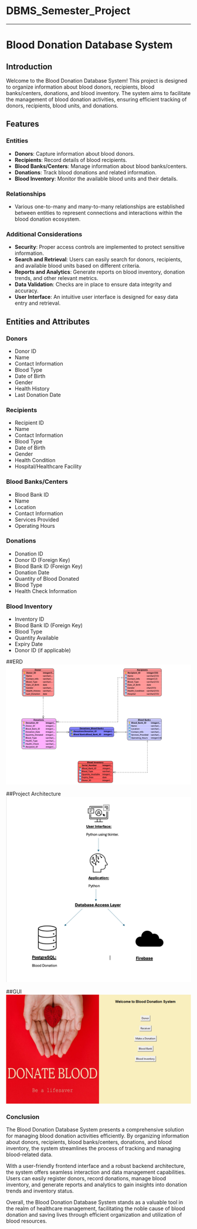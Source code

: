 # DBMS_Semester_Project 

---

# Blood Donation Database System

## Introduction

Welcome to the Blood Donation Database System! This project is designed to organize information about blood donors, recipients, blood banks/centers, donations, and blood inventory. The system aims to facilitate the management of blood donation activities, ensuring efficient tracking of donors, recipients, blood units, and donations.

## Features

### Entities
- **Donors**: Capture information about blood donors.
- **Recipients**: Record details of blood recipients.
- **Blood Banks/Centers**: Manage information about blood banks/centers.
- **Donations**: Track blood donations and related information.
- **Blood Inventory**: Monitor the available blood units and their details.

### Relationships
- Various one-to-many and many-to-many relationships are established between entities to represent connections and interactions within the blood donation ecosystem.

### Additional Considerations
- **Security**: Proper access controls are implemented to protect sensitive information.
- **Search and Retrieval**: Users can easily search for donors, recipients, and available blood units based on different criteria.
- **Reports and Analytics**: Generate reports on blood inventory, donation trends, and other relevant metrics.
- **Data Validation**: Checks are in place to ensure data integrity and accuracy.
- **User Interface**: An intuitive user interface is designed for easy data entry and retrieval.

## Entities and Attributes

### Donors
- Donor ID
- Name
- Contact Information
- Blood Type
- Date of Birth
- Gender
- Health History
- Last Donation Date

### Recipients
- Recipient ID
- Name
- Contact Information
- Blood Type
- Date of Birth
- Gender
- Health Condition
- Hospital/Healthcare Facility

### Blood Banks/Centers
- Blood Bank ID
- Name
- Location
- Contact Information
- Services Provided
- Operating Hours

### Donations
- Donation ID
- Donor ID (Foreign Key)
- Blood Bank ID (Foreign Key)
- Donation Date
- Quantity of Blood Donated
- Blood Type
- Health Check Information

### Blood Inventory
- Inventory ID
- Blood Bank ID (Foreign Key)
- Blood Type
- Quantity Available
- Expiry Date
- Donor ID (if applicable)

##ERD 
![image](https://github.com/Umar-604/DBMS_Semester_Project/blob/main/ER_Diagram.png)

##Project Architecture
![image](https://github.com/Umar-604/DBMS_Semester_Project/blob/main/Project%20architecture.png)

##GUI
![image](https://github.com/Umar-604/DBMS_Semester_Project/blob/main/GUI.jpeg)


### Conclusion

The Blood Donation Database System presents a comprehensive solution for managing blood donation activities efficiently. By organizing information about donors, recipients, blood banks/centers, donations, and blood inventory, the system streamlines the process of tracking and managing blood-related data.

With a user-friendly frontend interface and a robust backend architecture, the system offers seamless interaction and data management capabilities. Users can easily register donors, record donations, manage blood inventory, and generate reports and analytics to gain insights into donation trends and inventory status.

Overall, the Blood Donation Database System stands as a valuable tool in the realm of healthcare management, facilitating the noble cause of blood donation and saving lives through efficient organization and utilization of blood resources.

